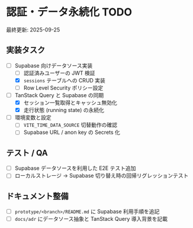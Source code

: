 # 認証・データ永続化 TODO

最終更新: 2025-09-25

## 実装タスク
- [ ] Supabase 向けデータソース実装
  - [ ] 認証済みユーザーの JWT 検証
  - [x] `sessions` テーブルへの CRUD 実装
  - [ ] Row Level Security ポリシー設定
- [ ] TanStack Query と Supabase の同期
  - [x] セッション一覧取得とキャッシュ無効化
  - [x] 走行状態 (running state) の永続化
- [ ] 環境変数と設定
  - [ ] `VITE_TIME_DATA_SOURCE` 切替動作の確認
  - [ ] Supabase URL / anon key の Secrets 化

## テスト / QA
- [ ] Supabase データソースを利用した E2E テスト追加
- [ ] ローカルストレージ → Supabase 切り替え時の回帰リグレッションテスト

## ドキュメント整備
- [ ] `prototype/<branch>/README.md` に Supabase 利用手順を追記
- [ ] `docs/adr` にデータソース抽象と TanStack Query 導入背景を記載

